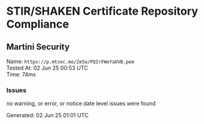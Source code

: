 # STIR/SHAKEN Certificate Repository Compliance

## Martini Security

Name: `https://p.mtsec.me/2e5a/PQIrFWeYaUVB.pem`\
Tested At: 02 Jun 25 00:53 UTC\
Time: 74ms

### Issues

no warning, or error, or notice date level issues were found

Generated: 02 Jun 25 01:01 UTC